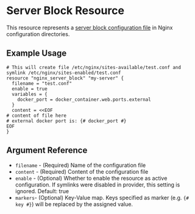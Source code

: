# Server Block Resource

This resource represents a [server block configuration file](https://www.nginx.com/resources/wiki/start/topics/examples/server_blocks/) in Nginx configuration directories.

## Example Usage

```hcl
# This will create file /etc/nginx/sites-available/test.conf and symlink /etc/nginx/sites-enabled/test.conf
resource "nginx_server_block" "my-server" {
  filename = "test.conf"
  enable = true
  variables = {
    docker_port = docker_container.web.ports.external
  }
  content = <<EOF
# content of file here
# external docker port is: {# docker_port #}
EOF
}
```

## Argument Reference

* `filename` - (Required) Name of the configuration file
* `content` - (Required) Content of the configuration file
* `enable` - (Optional) Whether to enable the resource as active configuration. If symlinks were disabled in provider, this setting is ignored. Default: true
* `markers`- (Optional) Key-Value map. Keys specified as marker (e.g. `{# key #}`) will be replaced by the assigned value.